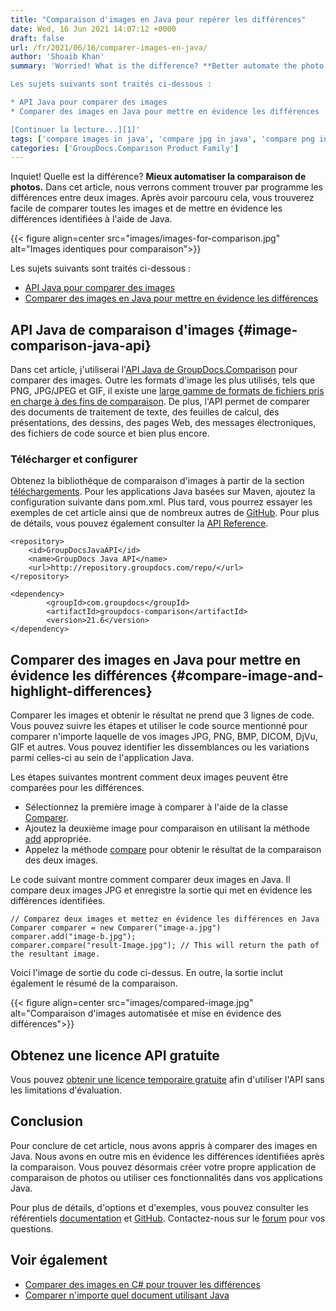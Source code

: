 ```yaml
---
title: "Comparaison d'images en Java pour repérer les différences"
date: Wed, 16 Jun 2021 14:07:12 +0000
draft: false
url: /fr/2021/06/16/comparer-images-en-java/
author: 'Shoaib Khan'
summary: 'Worried! What is the difference? **Better automate the photo comparison.** In this article, we will discuss how to programmatically find differences between two images. After going through this, you will easily compare any images and highlight the identified differences using Java.

Les sujets suivants sont traités ci-dessous :

* API Java pour comparer des images
* Comparer des images en Java pour mettre en évidence les différences

[Continuer la lecture...][1]'
tags: ['compare images in java', 'compare jpg in java', 'compare png in java', 'Image Comparison', 'Image Comparison Java API']
categories: ['GroupDocs.Comparison Product Family']
---
```


Inquiet! Quelle est la différence? **Mieux automatiser la comparaison de photos.** Dans cet article, nous verrons comment trouver par programme les différences entre deux images. Après avoir parcouru cela, vous trouverez facile de comparer toutes les images et de mettre en évidence les différences identifiées à l'aide de Java.



{{< figure align=center src="images/images-for-comparison.jpg" alt="Images identiques pour comparaison">}}


Les sujets suivants sont traités ci-dessous :

* [API Java pour comparer des images][2]
* [Comparer des images en Java pour mettre en évidence les différences][3]

## API Java de comparaison d'images {#image-comparison-java-api}

Dans cet article, j'utiliserai l'[API Java de GroupDocs.Comparison][4] pour comparer des images. Outre les formats d'image les plus utilisés, tels que PNG, JPG/JPEG et GIF, il existe une [large gamme de formats de fichiers pris en charge à des fins de comparaison][5]. De plus, l'API permet de comparer des documents de traitement de texte, des feuilles de calcul, des présentations, des dessins, des pages Web, des messages électroniques, des fichiers de code source et bien plus encore.

### Télécharger et configurer

Obtenez la bibliothèque de comparaison d'images à partir de la section [téléchargements][6]. Pour les applications Java basées sur Maven, ajoutez la configuration suivante dans pom.xml. Plus tard, vous pourrez essayer les exemples de cet article ainsi que de nombreux autres de [GitHub][7]. Pour plus de détails, vous pouvez également consulter la [API Reference][8].

```
<repository>
	<id>GroupDocsJavaAPI</id>
	<name>GroupDocs Java API</name>
	<url>http://repository.groupdocs.com/repo/</url>
</repository>
```
```
<dependency>
        <groupId>com.groupdocs</groupId>
        <artifactId>groupdocs-comparison</artifactId>
        <version>21.6</version> 
</dependency>
```

## Comparer des images en Java pour mettre en évidence les différences {#compare-image-and-highlight-differences}

Comparer les images et obtenir le résultat ne prend que 3 lignes de code. Vous pouvez suivre les étapes et utiliser le code source mentionné pour comparer n'importe laquelle de vos images JPG, PNG, BMP, DICOM, DjVu, GIF et autres. Vous pouvez identifier les dissemblances ou les variations parmi celles-ci au sein de l'application Java.

Les étapes suivantes montrent comment deux images peuvent être comparées pour les différences.

* Sélectionnez la première image à comparer à l'aide de la classe [Comparer][9].
* Ajoutez la deuxième image pour comparaison en utilisant la méthode [add][10] appropriée.
* Appelez la méthode [compare][11] pour obtenir le résultat de la comparaison des deux images.

Le code suivant montre comment comparer deux images en Java. Il compare deux images JPG et enregistre la sortie qui met en évidence les différences identifiées.

```
// Comparez deux images et mettez en évidence les différences en Java
Comparer comparer = new Comparer("image-a.jpg")
comparer.add("image-b.jpg");
comparer.compare("result-Image.jpg"); // This will return the path of the resultant image.
```

Voici l'image de sortie du code ci-dessus. En outre, la sortie inclut également le résumé de la comparaison.



{{< figure align=center src="images/compared-image.jpg" alt="Comparaison d'images automatisée et mise en évidence des différences">}}


## Obtenez une licence API gratuite

Vous pouvez [obtenir une licence temporaire gratuite][12] afin d'utiliser l'API sans les limitations d'évaluation.

## Conclusion

Pour conclure de cet article, nous avons appris à comparer des images en Java. Nous avons en outre mis en évidence les différences identifiées après la comparaison. Vous pouvez désormais créer votre propre application de comparaison de photos ou utiliser ces fonctionnalités dans vos applications Java.

Pour plus de détails, d'options et d'exemples, vous pouvez consulter les référentiels [documentation][13] et [GitHub][14]. Contactez-nous sur le [forum][15] pour vos questions.

## Voir également

* [Comparer des images en C# pour trouver les différences][16]
* [Comparer n'importe quel document utilisant Java][17]







[1]: https://blog.groupdocs.com/2021/06/16/compare-images-in-java/
[2]: #image-comparison-java-api
[3]: #compare-image-and-highlight-differences
[4]: https://products.groupdocs.com/comparison/
[5]: https://docs.groupdocs.com/comparison/java/supported-document-formats/
[6]: https://downloads.groupdocs.com/comparison/java
[7]: https://github.com/groupdocs-comparison
[8]: https://apireference.groupdocs.com/comparison/java
[9]: https://apireference.groupdocs.com/comparison/java/com.groupdocs.comparison/Comparer
[10]: https://apireference.groupdocs.com/comparison/java/com.groupdocs.comparison/Comparer#add(java.lang.String)
[11]: https://apireference.groupdocs.com/comparison/java/com.groupdocs.comparison/Comparer#compare(java.lang.String)
[12]: https://purchase.groupdocs.com/temporary-license
[13]: https://docs.groupdocs.com/comparison/java/
[14]: https://github.com/groupdocs-comparison
[15]: https://forum.groupdocs.com/
[16]: https://blog.groupdocs.com/2021/01/06/compare-images-in-csharp-dotnet/
[17]: https://blog.groupdocs.com/2020/07/15/compare-text-word-pdf-files-with-java-difference-library/


